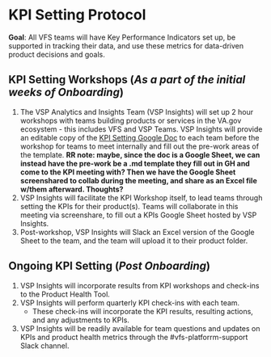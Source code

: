 # KPI Setting Protocol

**Goal**: All VFS teams will have Key Performance Indicators set up, be supported in tracking their data, and use these metrics for data-driven product decisions and goals. 

## KPI Setting Workshops (_As a part of the initial weeks of Onboarding_)
1. The VSP Analytics and Insights Team (VSP Insights) will set up 2 hour workshops with teams building products or services in the VA.gov ecosystem - this includes VFS and VSP Teams. VSP Insights will provide an editable copy of the [KPI Setting Google Doc](https://docs.google.com/spreadsheets/d/1LGN2TKNwmobdl4yhxjyd_bua22KUkW3K56RU7yHMNrk/edit#gid=221438008) to each team before the workshop for teams to meet internally and fill out the pre-work areas of the template. **RR note: maybe, since the doc is a Google Sheet, we can instead have the pre-work be a .md template they fill out in GH and come to the KPI meeting with? Then we have the Google Sheet screenshared to collab during the meeting, and share as an Excel file w/them afterward. Thoughts?**
2. VSP Insights will facilitate the KPI Workshop itself, to lead teams through setting the KPIs for their product(s). Teams will collaborate in this meeting via screenshare, to fill out a KPIs Google Sheet hosted by VSP Insights.
3. Post-workshop, VSP Insights will Slack an Excel version of the Google Sheet to the team, and the team will upload it to their product folder.

## Ongoing KPI Setting (_Post Onboarding_)
1. VSP Insights will incorporate results from KPI workshops and check-ins to the Product Health Tool.
2. VSP Insights will perform quarterly KPI check-ins with each team. 
    - These check-ins will incorporate the KPI results, resulting actions, and any adjustments to KPIs.
3. VSP Insights will be readily available for team questions and updates on KPIs and product health metrics through the #vfs-platforrm-support Slack channel.
